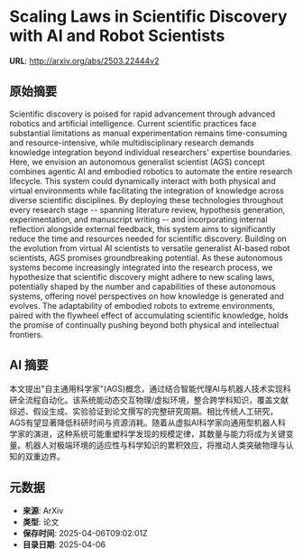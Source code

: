 # Scaling Laws in Scientific Discovery with AI and Robot Scientists

**URL**: http://arxiv.org/abs/2503.22444v2

## 原始摘要

Scientific discovery is poised for rapid advancement through advanced
robotics and artificial intelligence. Current scientific practices face
substantial limitations as manual experimentation remains time-consuming and
resource-intensive, while multidisciplinary research demands knowledge
integration beyond individual researchers' expertise boundaries. Here, we
envision an autonomous generalist scientist (AGS) concept combines agentic AI
and embodied robotics to automate the entire research lifecycle. This system
could dynamically interact with both physical and virtual environments while
facilitating the integration of knowledge across diverse scientific
disciplines. By deploying these technologies throughout every research stage --
spanning literature review, hypothesis generation, experimentation, and
manuscript writing -- and incorporating internal reflection alongside external
feedback, this system aims to significantly reduce the time and resources
needed for scientific discovery. Building on the evolution from virtual AI
scientists to versatile generalist AI-based robot scientists, AGS promises
groundbreaking potential. As these autonomous systems become increasingly
integrated into the research process, we hypothesize that scientific discovery
might adhere to new scaling laws, potentially shaped by the number and
capabilities of these autonomous systems, offering novel perspectives on how
knowledge is generated and evolves. The adaptability of embodied robots to
extreme environments, paired with the flywheel effect of accumulating
scientific knowledge, holds the promise of continually pushing beyond both
physical and intellectual frontiers.


## AI 摘要

本文提出"自主通用科学家"(AGS)概念，通过结合智能代理AI与机器人技术实现科研全流程自动化。该系统能动态交互物理/虚拟环境，整合跨学科知识，覆盖文献综述、假设生成、实验验证到论文撰写的完整研究周期。相比传统人工研究，AGS有望显著降低科研时间与资源消耗。随着从虚拟AI科学家向通用型机器人科学家的演进，这种系统可能重塑科学发现的规模定律，其数量与能力将成为关键变量。机器人对极端环境的适应性与科学知识的累积效应，将推动人类突破物理与认知的双重边界。

## 元数据

- **来源**: ArXiv
- **类型**: 论文
- **保存时间**: 2025-04-06T09:02:01Z
- **目录日期**: 2025-04-06
